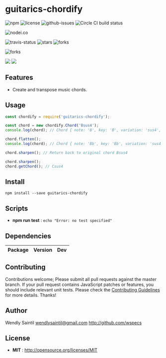 # guitarics-chordify

![npm](https://img.shields.io/npm/v/guitarics-chordify.svg) ![license](https://img.shields.io/npm/l/guitarics-chordify.svg) ![github-issues](https://img.shields.io/github/issues/wspecs/guitarics-chordify.svg)  ![Circle CI build status](https://circleci.com/gh/wspecs/guitarics-chordify.svg?style=svg)



![nodei.co](https://nodei.co/npm/guitarics-chordify.png?downloads=true&downloadRank=true&stars=true)

![travis-status](https://img.shields.io/travis/wspecs/guitarics-chordify.svg)
![stars](https://img.shields.io/github/stars/wspecs/guitarics-chordify.svg)
![forks](https://img.shields.io/github/forks/wspecs/guitarics-chordify.svg)

![forks](https://img.shields.io/github/forks/wspecs/guitarics-chordify.svg)

![](https://david-dm.org/wspecs/guitarics-chordify/status.svg)
![](https://david-dm.org/wspecs/guitarics-chordify/dev-status.svg)

## Features

- Create and transpose music chords.

## Usage

```js
const chordify = require('guitarics-chordify');

const chord = new chordify.Chord('Bsus4');
console.log(chord); // Chord { note: 'B', key: 'B', variation: 'sus4', isSharpKey: true }

chord.flatten();
console.log(chord); // Chord { note: 'Bb', key: 'Bb', variation: 'sus4', isSharpKey: false }

chord.sharpen(); // Return back to original chord Bsus4

chord.sharpen();
chord.getChord(); // Csus4
```

## Install

`npm install --save guitarics-chordify`


## Scripts

 - **npm run test** : `echo "Error: no test specified"`

## Dependencies

Package | Version | Dev
--- |:---:|:---:



## Contributing

Contributions welcome; Please submit all pull requests against the master branch. If your pull request contains JavaScript patches or features, you should include relevant unit tests. Please check the [Contributing Guidelines](contributng.md) for more details. Thanks!

## Author

Wendly Saintil <wendlysaintil@gmail.com> http://github.com/wspecs

## License

 - **MIT** : http://opensource.org/licenses/MIT